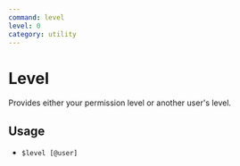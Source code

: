 ```yaml
---
command: level
level: 0
category: utility
---
```


# Level

Provides either your permission level or another user's level.

## Usage

 - `$level [@user]`
